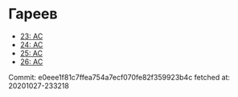 # Гареев
- [23: AC](23.md)
- [24: AC](24.md)
- [25: AC](25.md)
- [26: AC](26.md)

Commit: e0eee1f81c7ffea754a7ecf070fe82f359923b4c
 fetched at: 20201027-233218
